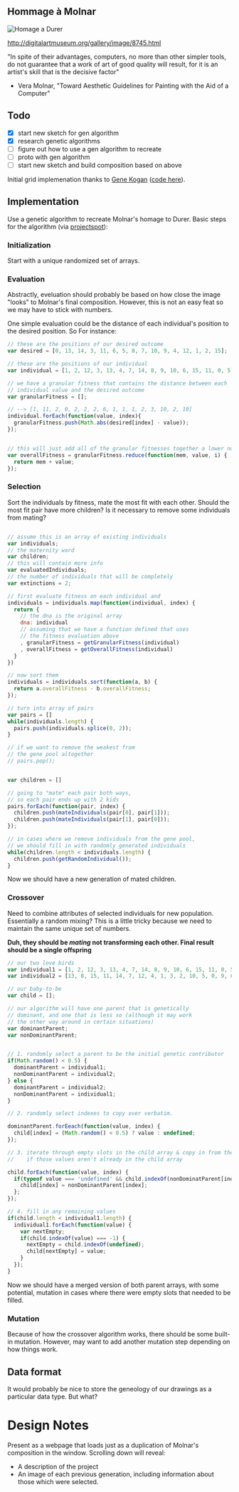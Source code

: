 Hommage à Molnar
---------------- 

![Homage a Durer](http://digitalartmuseum.org/molnar/images/molnar_hommage_d_rer.jpg)

http://digitalartmuseum.org/gallery/image/8745.html

"In spite of their advantages, computers, no more than other simpler tools, do not guarantee that a work of art of good quality will result, for it is an artist's skill that is the decisive factor"

 - Vera Molnar, "Toward Aesthetic Guidelines for Painting with the Aid of a Computer"

Todo
----

 - [x] start new sketch for gen algorithm
 - [x] research genetic algorithms
 - [ ] figure out how to use a gen algorithm to recreate
 - [ ] proto with gen algorithm 
 - [ ] start new sketch and build composition based on above

Initial grid implemenation thanks to [Gene Kogan](http://twitter.com/genekogan) ([code here](https://github.com/genekogan/sfpc-code)).


Implementation
---------------

Use a genetic algorithm to recreate Molnar's homage to Durer. Basic steps for the algorithm (via [projectspot](http://www.theprojectspot.com/tutorial-post/creating-a-genetic-algorithm-for-beginners/3)):


### Initialization

Start with a unique randomized set of arrays.

### Evaluation

Abstractly, eveluation should probably be based on how close the image "looks" to Molnar's final composition. However, this is not an easy feat so we may have to stick with numbers.

One simple evaluation could be the distance of each individual's position to the desired position. So For instance:

```javascript
// these are the positions of our desired outcome
var desired = [0, 13, 14, 3, 11, 6, 5, 8, 7, 10, 9, 4, 12, 1, 2, 15];

// these are the positions of our individual
var individual = [1, 2, 12, 3, 13, 4, 7, 14, 8, 9, 10, 6, 15, 11, 0, 5];

// we have a granular fitness that contains the distance between each
// individual value and the desired outcome
var granularFitness = [];

// --> [1, 11, 2, 0, 2, 2, 2, 6, 1, 1, 1, 2, 3, 10, 2, 10]
individual.forEach(function(value, index){
  granularFitness.push(Math.abs(desired[index] - value));
});


// this will just add all of the granular fitnesses together a lower number is better
var overallFitness = granularFitness.reduce(function(mem, value, i) {
  return mem + value;
});
```

### Selection

Sort the individuals by fitness, mate the most fit with each other. Should the most fit pair have more children? Is it necessary to remove some individuals from mating?

```javascript

// assume this is an array of existing individuals
var individuals;
// the maternity ward
var children;
// this will contain more info
var evaluatedIndividuals;
// the number of individuals that will be completely
var extinctions = 2;

// first evaluate fitness on each individual and
individuals = individuals.map(function(individual, index) {
  return {
    // the dna is the original array
    dna: individual
    // assuming that we have a function defined that uses
    // the fitness evaluation above
    , granularFitness = getGranularFitness(individual)
    , overallFitness = getOverallFitness(individual)
  }
})

// now sort them
individuals = individuals.sort(function(a, b) {
  return a.overallFitness - b.overallFitness;
});

// turn into array of pairs
var pairs = []
while(individuals.length) {
  pairs.push(individuals.splice(0, 2));
}

// if we want to remove the weakest from
// the gene pool altogether
// pairs.pop();


var children = []

// going to "mate" each pair both ways,
// so each pair ends up with 2 kids
pairs.forEach(function(pair, index) {
  children.push(mateIndividuals(pair[0], pair[1]));
  children.push(mateIndividuals(pair[1], pair[0]));
});

// in cases where we remove individuals from the gene pool,
// we should fill in with randomly generated individuals
while(children.length < individuals.length) {
  children.push(getRandomIndividual());
}

```

Now we should have a new generation of mated children.

### Crossover

Need to combine attributes of selected individuals for new population. Essentially a random mixing? This is a little tricky because we need to maintain the same unique set of numbers.


**Duh, they should be _mating_ not transforming each other. Final result should be a single offspring**

```javascript
// our two love birds
var individual1 = [1, 2, 12, 3, 13, 4, 7, 14, 8, 9, 10, 6, 15, 11, 0, 5];
var individual2 = [13, 8, 15, 11, 14, 7, 12, 4, 1, 3, 2, 10, 5, 0, 9, 6];

// our baby-to-be
var child = [];

// our algorithm will have one parent that is genetically
// dominant, and one that is less so (although it may work
// the other way around in certain situations)
var dominantParent;
var nonDominantParent;


// 1. randomly select a parent to be the initial genetic contributor
if(Math.random() < 0.5) {
  dominantParent = individual1;
  nonDominantParent = individual2;
} else {
  dominantParent = individual2;
  nonDominantParent = individual1;  
}

// 2. randomly select indexes to copy over verbatim.

dominantParent.forEeach(function(value, index) {
  child[index] = (Math.random() < 0.5) ? value : undefined;
});

// 3. iterate through empty slots in the child array & copy in from the other parent
//    if those values aren't already in the child array

child.forEach(function(value, index) {
  if(typeof value === 'undefined' && child.indexOf(nonDominatParent[index]) === -1) {
    child[index] = nonDominantParent[index];
  };
});

// 4. fill in any remaining values
if(child.length < individual1.length) {
  individual1.forEach(function(value) {
    var nextEmpty;
    if(child.indexOf(value) === -1) {
      nextEmpty = child.indexOf(undefined);
      child[nextEmpty] = value;
    }
  });
}
```

Now we should have a merged version of both parent arrays, with some potential, mutation in cases where there were empty slots that needed to be filled.

### Mutation

Because of how the crossover algorithm works, there should be some built-in mutation. However, may want to add another mutation step depending on how things work.

## Data format

It would probably be nice to store the geneology of our drawings as a particular data type. But what?


Design Notes
============

Present as a webpage that loads just as a duplication of Molnar's composition in the window. Scrolling down will reveal:

 - A description of the project
 - An image of each previous generation, including information about those which were selected.

